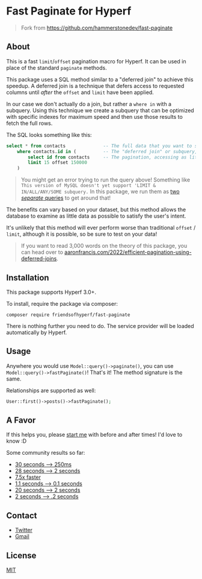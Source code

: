 # Fast Paginate for Hyperf

> Fork from https://github.com/hammerstonedev/fast-paginate

## About

This is a fast `limit`/`offset` pagination macro for Hyperf. It can be used in place of the standard `paginate` methods.

This package uses a SQL method similar to a "deferred join" to achieve this speedup. A deferred join is a technique that defers access to requested columns until _after_ the `offset` and `limit` have been applied.

In our case we don't actually do a join, but rather a `where in` with a subquery. Using this technique we create a subquery that can be optimized with specific indexes for maximum speed and then use those results to fetch the full rows.

The SQL looks something like this:

```sql
select * from contacts              -- The full data that you want to show your users.
    where contacts.id in (          -- The "deferred join" or subquery, in our case.
        select id from contacts     -- The pagination, accessing as little data as possible - ID only.
        limit 15 offset 150000
    )
```

> You might get an error trying to run the query above! Something like `This version of MySQL doesn't yet support 'LIMIT & IN/ALL/ANY/SOME subquery.`
> In this package, we run them as [two _separate_ queries](https://github.com/hammerstonedev/fast-paginate/blob/154da286f8160a9e75e64e8025b0da682aa2ba23/src/BuilderMixin.php#L62-L79) to get around that!  

The benefits can vary based on your dataset, but this method allows the database to examine as little data as possible to satisfy the user's intent.

It's unlikely that this method will ever perform worse than traditional `offset` / `limit`, although it is possible, so be
sure to test on your data!

> If you want to read 3,000 words on the theory of this package, you can head over to [aaronfrancis.com/2022/efficient-pagination-using-deferred-joins](https://aaronfrancis.com/2022/efficient-pagination-using-deferred-joins).

## Installation

This package supports Hyperf 3.0+.

To install, require the package via composer:

```shell
composer require friendsofhyperf/fast-paginate
```

There is nothing further you need to do. The service provider will be loaded automatically by Hyperf.

## Usage

Anywhere you would use `Model::query()->paginate()`, you can use `Model::query()->fastPaginate()`! That's it! The method signature is the same.

Relationships are supported as well:

```php
User::first()->posts()->fastPaginate();
```

## A Favor

If this helps you, please [start me](https://github.com/friendsofhyperf/fast-paginate) with before and after times! I'd love to know :D

Some community results so far:
* [30 seconds --> 250ms](https://twitter.com/mdavis1982/status/1482429071288066054)
* [28 seconds --> 2 seconds](https://twitter.com/joecampo/status/1483550610028957701)
* [7.5x faster](https://twitter.com/max_eckel/status/1483764319372333057)
* [1.1 seconds --> 0.1 seconds](https://twitter.com/max_eckel/status/1483852300414337032)
* [20 seconds --> 2 seconds](https://twitter.com/1ralphmorris/status/1484242437618941957)
* [2 seconds --> .2 seconds](https://twitter.com/julioelpoeta/status/1549524738980077568)

## Contact

- [Twitter](https://twitter.com/huangdijia)
- [Gmail](mailto:huangdijia@gmail.com)

## License

[MIT](LICENSE)
